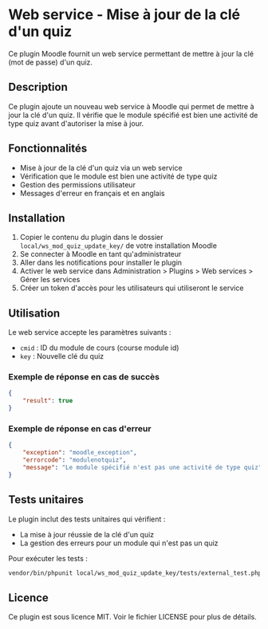 # Web service - Mise à jour de la clé d'un quiz

Ce plugin Moodle fournit un web service permettant de mettre à jour la clé (mot de passe) d'un quiz.

## Description

Ce plugin ajoute un nouveau web service à Moodle qui permet de mettre à jour la clé d'un quiz. Il vérifie que le module spécifié est bien une activité de type quiz avant d'autoriser la mise à jour.

## Fonctionnalités

- Mise à jour de la clé d'un quiz via un web service
- Vérification que le module est bien une activité de type quiz
- Gestion des permissions utilisateur
- Messages d'erreur en français et en anglais

## Installation

1. Copier le contenu du plugin dans le dossier `local/ws_mod_quiz_update_key/` de votre installation Moodle
2. Se connecter à Moodle en tant qu'administrateur
3. Aller dans les notifications pour installer le plugin
4. Activer le web service dans Administration > Plugins > Web services > Gérer les services
5. Créer un token d'accès pour les utilisateurs qui utiliseront le service

## Utilisation

Le web service accepte les paramètres suivants :
- `cmid` : ID du module de cours (course module id)
- `key` : Nouvelle clé du quiz

### Exemple de réponse en cas de succès
```json
{
    "result": true
}
```

### Exemple de réponse en cas d'erreur
```json
{
    "exception": "moodle_exception",
    "errorcode": "modulenotquiz",
    "message": "Le module spécifié n'est pas une activité de type quiz"
}
```

## Tests unitaires

Le plugin inclut des tests unitaires qui vérifient :
- La mise à jour réussie de la clé d'un quiz
- La gestion des erreurs pour un module qui n'est pas un quiz

Pour exécuter les tests :
```bash
vendor/bin/phpunit local/ws_mod_quiz_update_key/tests/external_test.php
```

## Licence

Ce plugin est sous licence MIT. Voir le fichier LICENSE pour plus de détails. 